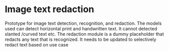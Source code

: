 # Image text redaction
Prototype for image text detection, recognition, and redaction. The models used can detect horizontal print and handwritten text. It cannot detected slanted /curved text etc. The redaction module is a dummy placeholder that redacts any text that is recognized. It needs to be updated to selectively redact text based on use case
